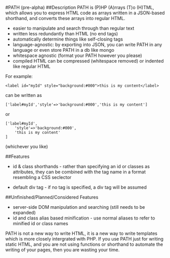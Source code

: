 #PATH (pre-alpha)
##Description
PATH is (P)HP (A)rrays (T)o (H)TML, which allows you to express HTML code as arrays written in a JSON-based shorthand, and converts these arrays into regular HTML.

 - easier to manipulate and search through than regular text
 - written less redundantly than HTML (no end tags)
 - automatically determine things like self-closing tags
 - language-agnostic: by exporting into JSON, you can write PATH in any language or even store PATH in a db like mongo
 - whitespace agnostic (format your PATH however you please)
 - compiled HTML can be compressed (whitespace removed) or indented like regular HTML

For example:

	<label id="myId" style="background:#000">this is my content</label>
can be written as

	['label#myId','style'=>'background:#000','this is my content']
or

	['label#myId',
		'style'=>'background:#000',
		'this is my content'
	]
(whichever you like)

##Features
 - id & class shorthands - rather than specifying an id or classes as attributes, they can be combined with the tag name in a format resembling a CSS seclector
	
 - default div tag - if no tag is specified, a div tag will be assumed

##Unfinished/Planned/Considered Features
 - server-side DOM manipulation and searching (still needs to be expanded)
 - id and class alias based minification - use normal aliases to refer to minified id or class names
	



PATH is not a new way to write HTML, it is a new way to write templates which is more closely intergrated with PHP. If you use PATH just for writing static HTML, and you are not using functions or shorthand to automate the writing of your pages, then you are wasting your time. 